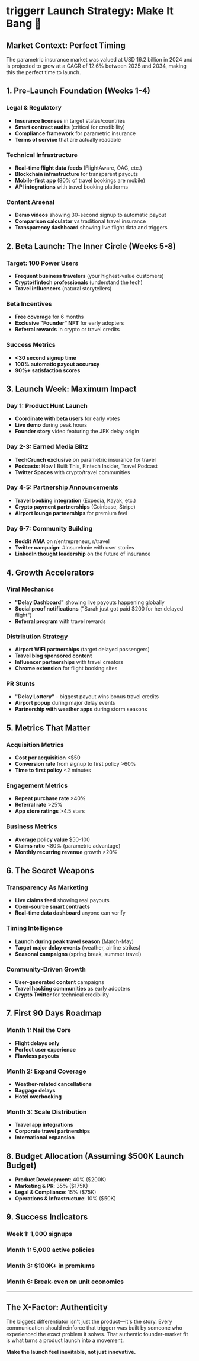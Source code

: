 # triggerr Launch Strategy: Make It Bang 🚀

## Market Context: Perfect Timing
The parametric insurance market was valued at USD 16.2 billion in 2024 and is projected to grow at a CAGR of 12.6% between 2025 and 2034, making this the perfect time to launch.

## 1. **Pre-Launch Foundation (Weeks 1-4)**

### Legal & Regulatory
- **Insurance licenses** in target states/countries
- **Smart contract audits** (critical for credibility)
- **Compliance framework** for parametric insurance
- **Terms of service** that are actually readable

### Technical Infrastructure  
- **Real-time flight data feeds** (FlightAware, OAG, etc.)
- **Blockchain infrastructure** for transparent payouts
- **Mobile-first app** (80% of travel bookings are mobile)
- **API integrations** with travel booking platforms

### Content Arsenal
- **Demo videos** showing 30-second signup to automatic payout
- **Comparison calculator** vs traditional travel insurance
- **Transparency dashboard** showing live flight data and triggers

## 2. **Beta Launch: The Inner Circle (Weeks 5-8)**

### Target: 100 Power Users
- **Frequent business travelers** (your highest-value customers)
- **Crypto/fintech professionals** (understand the tech)
- **Travel influencers** (natural storytellers)

### Beta Incentives
- **Free coverage** for 6 months
- **Exclusive "Founder" NFT** for early adopters
- **Referral rewards** in crypto or travel credits

### Success Metrics
- **<30 second signup time**
- **100% automatic payout accuracy**
- **90%+ satisfaction scores**

## 3. **Launch Week: Maximum Impact**

### Day 1: Product Hunt Launch
- **Coordinate with beta users** for early votes
- **Live demo** during peak hours
- **Founder story** video featuring the JFK delay origin

### Day 2-3: Earned Media Blitz
- **TechCrunch exclusive** on parametric insurance for travel
- **Podcasts**: How I Built This, Fintech Insider, Travel Podcast
- **Twitter Spaces** with crypto/travel communities

### Day 4-5: Partnership Announcements
- **Travel booking integration** (Expedia, Kayak, etc.)
- **Crypto payment partnerships** (Coinbase, Stripe)
- **Airport lounge partnerships** for premium feel

### Day 6-7: Community Building
- **Reddit AMA** on r/entrepreneur, r/travel
- **Twitter campaign**: #InsureInnie with user stories
- **LinkedIn thought leadership** on the future of insurance

## 4. **Growth Accelerators**

### Viral Mechanics
- **"Delay Dashboard"** showing live payouts happening globally
- **Social proof notifications** ("Sarah just got paid $200 for her delayed flight")
- **Referral program** with travel rewards

### Distribution Strategy
- **Airport WiFi partnerships** (target delayed passengers)
- **Travel blog sponsored content** 
- **Influencer partnerships** with travel creators
- **Chrome extension** for flight booking sites

### PR Stunts
- **"Delay Lottery"** - biggest payout wins bonus travel credits
- **Airport popup** during major delay events
- **Partnership with weather apps** during storm seasons

## 5. **Metrics That Matter**

### Acquisition Metrics
- **Cost per acquisition** <$50
- **Conversion rate** from signup to first policy >60%
- **Time to first policy** <2 minutes

### Engagement Metrics  
- **Repeat purchase rate** >40%
- **Referral rate** >25%
- **App store ratings** >4.5 stars

### Business Metrics
- **Average policy value** $50-100
- **Claims ratio** <80% (parametric advantage)
- **Monthly recurring revenue** growth >20%

## 6. **The Secret Weapons**

### Transparency As Marketing
- **Live claims feed** showing real payouts
- **Open-source smart contracts** 
- **Real-time data dashboard** anyone can verify

### Timing Intelligence
- **Launch during peak travel season** (March-May)
- **Target major delay events** (weather, airline strikes)
- **Seasonal campaigns** (spring break, summer travel)

### Community-Driven Growth
- **User-generated content** campaigns
- **Travel hacking communities** as early adopters
- **Crypto Twitter** for technical credibility

## 7. **First 90 Days Roadmap**

### Month 1: Nail the Core
- **Flight delays only**
- **Perfect user experience**
- **Flawless payouts**

### Month 2: Expand Coverage
- **Weather-related cancellations**
- **Baggage delays**
- **Hotel overbooking**

### Month 3: Scale Distribution
- **Travel app integrations**
- **Corporate travel partnerships**
- **International expansion**

## 8. **Budget Allocation (Assuming $500K Launch Budget)**

- **Product Development**: 40% ($200K)
- **Marketing & PR**: 35% ($175K)
- **Legal & Compliance**: 15% ($75K)
- **Operations & Infrastructure**: 10% ($50K)

## 9. **Success Indicators**

### Week 1: **1,000 signups**
### Month 1: **5,000 active policies**
### Month 3: **$100K+ in premiums**
### Month 6: **Break-even on unit economics**

---

## The X-Factor: Authenticity

The biggest differentiator isn't just the product—it's the story. Every communication should reinforce that triggerr was built by someone who experienced the exact problem it solves. That authentic founder-market fit is what turns a product launch into a movement.

**Make the launch feel inevitable, not just innovative.**